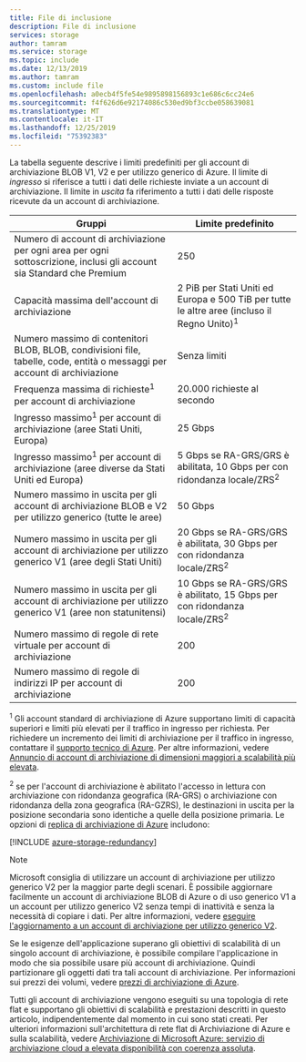 ```yaml
---
title: File di inclusione
description: File di inclusione
services: storage
author: tamram
ms.service: storage
ms.topic: include
ms.date: 12/13/2019
ms.author: tamram
ms.custom: include file
ms.openlocfilehash: a0ecb4f5fe54e9895898156893c1e686c6cc24e6
ms.sourcegitcommit: f4f626d6e92174086c530ed9bf3ccbe058639081
ms.translationtype: MT
ms.contentlocale: it-IT
ms.lasthandoff: 12/25/2019
ms.locfileid: "75392383"
---
```

La tabella seguente descrive i limiti predefiniti per gli account di archiviazione BLOB V1, V2 e per utilizzo generico di Azure. Il limite di *ingresso* si riferisce a tutti i dati delle richieste inviate a un account di archiviazione. Il limite in *uscita* fa riferimento a tutti i dati delle risposte ricevute da un account di archiviazione.

| Gruppi | Limite predefinito |
| --- | --- |
| Numero di account di archiviazione per ogni area per ogni sottoscrizione, inclusi gli account sia Standard che Premium | 250 |
| Capacità massima dell'account di archiviazione | 2 PiB per Stati Uniti ed Europa e 500 TiB per tutte le altre aree (incluso il Regno Unito)<sup>1</sup>|
| Numero massimo di contenitori BLOB, BLOB, condivisioni file, tabelle, code, entità o messaggi per account di archiviazione | Senza limiti |
| Frequenza massima di richieste<sup>1</sup> per account di archiviazione | 20.000 richieste al secondo |
| Ingresso massimo<sup>1</sup> per account di archiviazione (aree Stati Uniti, Europa) | 25 Gbps |
| Ingresso massimo<sup>1</sup> per account di archiviazione (aree diverse da Stati Uniti ed Europa) | 5 Gbps se RA-GRS/GRS è abilitata, 10 Gbps per con ridondanza locale/ZRS<sup>2</sup> |
| Numero massimo in uscita per gli account di archiviazione BLOB e V2 per utilizzo generico (tutte le aree) | 50 Gbps |
| Numero massimo in uscita per gli account di archiviazione per utilizzo generico V1 (aree degli Stati Uniti) | 20 Gbps se RA-GRS/GRS è abilitata, 30 Gbps per con ridondanza locale/ZRS<sup>2</sup> |
| Numero massimo in uscita per gli account di archiviazione per utilizzo generico V1 (aree non statunitensi) | 10 Gbps se RA-GRS/GRS è abilitato, 15 Gbps per con ridondanza locale/ZRS<sup>2</sup> |
| Numero massimo di regole di rete virtuale per account di archiviazione | 200 |
| Numero massimo di regole di indirizzi IP per account di archiviazione | 200 |

<sup>1</sup> Gli account standard di archiviazione di Azure supportano limiti di capacità superiori e limiti più elevati per il traffico in ingresso per richiesta. Per richiedere un incremento dei limiti di archiviazione per il traffico in ingresso, contattare il [supporto tecnico di Azure](https://azure.microsoft.com/support/faq/). Per altre informazioni, vedere [Annuncio di account di archiviazione di dimensioni maggiori a scalabilità più elevata](https://azure.microsoft.com/blog/announcing-larger-higher-scale-storage-accounts/).

<sup>2</sup> se per l'account di archiviazione è abilitato l'accesso in lettura con archiviazione con ridondanza geografica (RA-GRS) o archiviazione con ridondanza della zona geografica (RA-GZRS), le destinazioni in uscita per la posizione secondaria sono identiche a quelle della posizione primaria. Le opzioni di [replica di archiviazione di Azure](https://docs.microsoft.com/azure/storage/common/storage-redundancy) includono:

[!INCLUDE [azure-storage-redundancy](azure-storage-redundancy.md)]

> [!NOTE]
> Microsoft consiglia di utilizzare un account di archiviazione per utilizzo generico V2 per la maggior parte degli scenari. È possibile aggiornare facilmente un account di archiviazione BLOB di Azure o di uso generico V1 a un account per utilizzo generico V2 senza tempi di inattività e senza la necessità di copiare i dati. Per altre informazioni, vedere [eseguire l'aggiornamento a un account di archiviazione per utilizzo generico V2](../articles/storage/common/storage-account-upgrade.md).

Se le esigenze dell'applicazione superano gli obiettivi di scalabilità di un singolo account di archiviazione, è possibile compilare l'applicazione in modo che sia possibile usare più account di archiviazione. Quindi partizionare gli oggetti dati tra tali account di archiviazione. Per informazioni sui prezzi dei volumi, vedere [prezzi di archiviazione di Azure](https://azure.microsoft.com/pricing/details/storage/).

Tutti gli account di archiviazione vengono eseguiti su una topologia di rete flat e supportano gli obiettivi di scalabilità e prestazioni descritti in questo articolo, indipendentemente dal momento in cui sono stati creati. Per ulteriori informazioni sull'architettura di rete flat di Archiviazione di Azure e sulla scalabilità, vedere [Archiviazione di Microsoft Azure: servizio di archiviazione cloud a elevata disponibilità con coerenza assoluta](https://blogs.msdn.com/b/windowsazurestorage/archive/2011/11/20/windows-azure-storage-a-highly-available-cloud-storage-service-with-strong-consistency.aspx).
